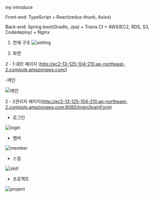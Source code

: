 my introduce

Front-end: TypeScript + React(redux-thunk, Axios)

Back-end: Spring boot(Gradle, Jpa) + Travis CI + AWS(EC2, RDS, S3, Codedeploy) + Nginx

1. 전체 구조
![setting](https://user-images.githubusercontent.com/55545105/103889374-a80f0e00-5129-11eb-891e-48dddd65ae25.PNG)



2. 화면

2 - 1 대민 페이지 (http://ec2-13-125-104-210.ap-northeast-2.compute.amazonaws.com/)

-메인

![메인](https://user-images.githubusercontent.com/55545105/103889366-a5141d80-5129-11eb-967c-a39713632c1e.PNG)




2 - 2관리자 페이지(http://ec2-13-125-104-210.ap-northeast-2.compute.amazonaws.com:8080/login/loginForm)

- 로그인

![login](https://user-images.githubusercontent.com/55545105/103889345-9a598880-5129-11eb-9caa-331db08e2531.PNG)


- 멤버

![member](https://user-images.githubusercontent.com/55545105/103889349-9cbbe280-5129-11eb-89fa-34de0996f472.PNG)


- 스킬

![skill](https://user-images.githubusercontent.com/55545105/103889361-a0e80000-5129-11eb-9d55-41f1f13a2750.PNG)


- 프로젝트

![project](https://user-images.githubusercontent.com/55545105/103889364-a2b1c380-5129-11eb-9cae-a1ca14066d7c.PNG)
